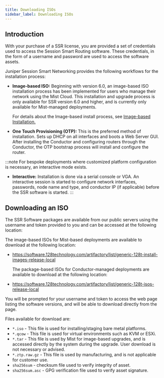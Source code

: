 ```yaml
---
title: Downloading ISOs
sidebar_label: Downloading ISOs
---
```


## Introduction

With your purchase of a SSR license, you are provided a set of credentials used to access the Session Smart Routing software. These credentials, in the form of a username and password are used to access the software assets.

Juniper Session Smart Networking provides the following workflows for the installation process:

- **Image-based ISO:** Beginning with version 6.0, an image-based ISO installation process has been implemented for users who manage their network using the Mist Cloud. This installation and upgrade process is only available for SSR version 6.0 and higher, and is currently only available for Mist-managed deployments.

  For details about the Image-based install process, see [Image-based Installation.](intro_installation_image.md) 

- **One Touch Provisioning (OTP):** This is the preferred method of installation. Sets up DHCP on all interfaces and boots a Web Server GUI. After installing the Conductor and configuring routers through the Conductor, the OTP bootstrap process will install and configure the router.

:::note
For bespoke deployments where customized platform configuration is necessary, an interactive mode exists.

- **Interactive:** Installation is done via a serial console or VGA. An interactive session is started to configure network interfaces, passwords, node name and type, and conductor IP (if applicable) before the SSR software is started.
:::

## Downloading an ISO

The SSR Software packages are available from our public servers using the username and token provided to you and can be accessed at the following location:

  The image-based ISOs for Mist-based deployments are available to download at the following location:

<!-- markdown-link-check-disable-next-line -->
- https://software.128technology.com/artifactory/list/generic-128t-install-images-release-local

  The package-based ISOs for Conductor-managed deployments are available to download at the following location:

<!-- markdown-link-check-disable-next-line -->
- https://software.128technology.com/artifactory/list/generic-128t-isos-release-local

You will be prompted for your username and token to access the web page listing the software versions, and will be able to download directly from the page.


Files available for download are:

- `*.iso` - This file is used for installing/staging bare metal platforms.
- `*.qcow` - This file is used for virtual environments such as KVM or ESXi.
- `*.tar` - This file is used by Mist for image-based upgrades, and is accessed directly by the system during the upgrade. User download is not necessary or advised.
- `*.ztp.raw.gz` - This file is used by manufacturing, and is not applicable for customer use. 
- `sha256sum` - checksum file used to verify integrity of asset.
- `sha256sum.asc` - GPG verification file used to verify asset signature.

